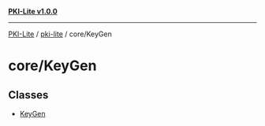 [**PKI-Lite v1.0.0**](../../../README.md)

---

[PKI-Lite](../../../README.md) / [pki-lite](../../README.md) / core/KeyGen

# core/KeyGen

## Classes

- [KeyGen](classes/KeyGen.md)
